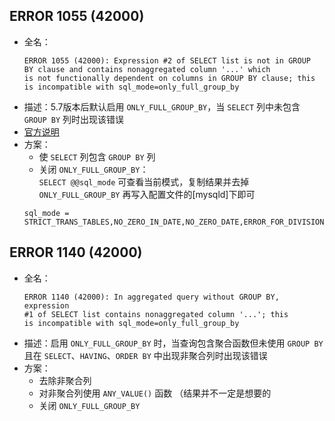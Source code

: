 ## ERROR 1055 (42000)
* 全名：
    ```
    ERROR 1055 (42000): Expression #2 of SELECT list is not in GROUP
    BY clause and contains nonaggregated column '...' which
    is not functionally dependent on columns in GROUP BY clause; this
    is incompatible with sql_mode=only_full_group_by
    ```
* 描述：5.7版本后默认启用 `ONLY_FULL_GROUP_BY`，当 `SELECT` 列中未包含 `GROUP BY` 列时出现该错误
* [官方说明](https://dev.mysql.com/doc/refman/5.7/en/group-by-handling.html)
* 方案：
    * 使 `SELECT` 列包含 `GROUP BY` 列
    * 关闭 `ONLY_FULL_GROUP_BY`：  
    `SELECT @@sql_mode` 可查看当前模式，复制结果并去掉 `ONLY_FULL_GROUP_BY` 再写入配置文件的[mysqld]下即可
    ```
    sql_mode = STRICT_TRANS_TABLES,NO_ZERO_IN_DATE,NO_ZERO_DATE,ERROR_FOR_DIVISION_BY_ZERO,NO_ENGINE_SUBSTITUTION
    ```

## ERROR 1140 (42000)
* 全名：
    ```
    ERROR 1140 (42000): In aggregated query without GROUP BY, expression
    #1 of SELECT list contains nonaggregated column '...'; this
    is incompatible with sql_mode=only_full_group_by
    ```
* 描述：启用 `ONLY_FULL_GROUP_BY` 时，当查询包含聚合函数但未使用 `GROUP BY` 且在 `SELECT`、`HAVING`、`ORDER BY` 中出现非聚合列时出现该错误
* 方案：
    * 去除非聚合列
    * 对非聚合列使用 `ANY_VALUE()` 函数 （结果并不一定是想要的
    * 关闭 `ONLY_FULL_GROUP_BY`